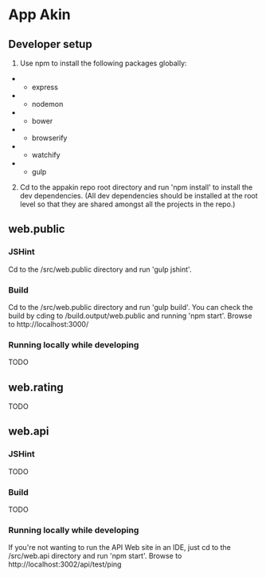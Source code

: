 # App Akin

## Developer setup

1. Use npm to install the following packages globally:
* - express
* - nodemon
* - bower
* - browserify
* - watchify
* - gulp

2. Cd to the appakin repo root directory and run 'npm install' to install the dev dependencies.  (All dev dependencies should be installed at the root level so that they are shared amongst all the projects in the repo.)

## web.public

### JSHint

Cd to the /src/web.public directory and run 'gulp jshint'.

### Build

Cd to the /src/web.public directory and run 'gulp build'.
You can check the build by cding to /build.output/web.public and running 'npm start'. Browse to http://localhost:3000/

### Running locally while developing

TODO

## web.rating

TODO

## web.api

### JSHint 

TODO

### Build

TODO

### Running locally while developing

If you're not wanting to run the API Web site in an IDE, just cd to the /src/web.api directory and run 'npm start'. Browse to http://localhost:3002/api/test/ping
